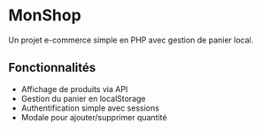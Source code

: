 # MonShop

Un projet e-commerce simple en PHP avec gestion de panier local.

## Fonctionnalités

- Affichage de produits via API
- Gestion du panier en localStorage
- Authentification simple avec sessions
- Modale pour ajouter/supprimer quantité